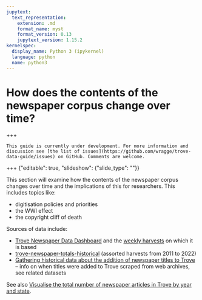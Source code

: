 ```yaml
---
jupytext:
  text_representation:
    extension: .md
    format_name: myst
    format_version: 0.13
    jupytext_version: 1.15.2
kernelspec:
  display_name: Python 3 (ipykernel)
  language: python
  name: python3
---
```


# How does the contents of the newspaper corpus change over time?

+++

```{attention}
This guide is currently under development. For more information and discussion see [the list of issues](https://github.com/wragge/trove-data-guide/issues) on GitHub. Comments are welcome.
```

+++ {"editable": true, "slideshow": {"slide_type": ""}}

This section will examine how the contents of the newspaper corpus changes over time and the implications of this for researchers. This includes topics like:

- digitisation policies and priorities
- the WWI effect
- the copyright cliff of death

Sources of data include:

- [Trove Newspaper Data Dashboard](https://wragge.github.io/trove-newspaper-totals/) and the [weekly harvests](https://github.com/wragge/trove-newspaper-totals) on which it is based
- [trove-newspaper-totals-historical](https://github.com/wragge/trove-newspaper-totals-historical) (assorted harvests from 2011 to 2022)
- [Gathering historical data about the addition of newspaper titles to Trove](https://glam-workbench.net/trove-newspapers/historical-data-newspaper-titles/) – info on when titles were added to Trove scraped from web archives, see related datasets

See also [Visualise the total number of newspaper articles in Trove by year and state](https://glam-workbench.net/trove-newspapers/visualise-total-newspaper-articles-by-state-year/).

```{code-cell} ipython3

```
